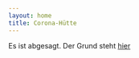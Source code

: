 ```yaml
---
layout: home
title: Corona-Hütte
---
```


Es ist abgesagt. Der Grund steht [hier](https://www.worldometers.info/coronavirus/country/germany/)
